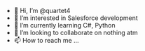 - 👋 Hi, I’m @quartet4
- 👀 I’m interested in Salesforce development
- 🌱 I’m currently learning C#, Python
- 💞️ I’m looking to collaborate on nothing atm
- 📫 How to reach me ...

<!---
quartet4/quartet4 is a ✨ special ✨ repository because its `README.md` (this file) appears on your GitHub profile.
You can click the Preview link to take a look at your changes.
--->
